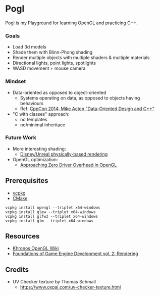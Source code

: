 # Pogl

Pogl is my Playground for learning OpenGL and practicing C++.

### Goals
* Load 3d models
* Shade them with Blinn-Phong shading
* Render multiple objects with multiple shaders & multiple materials
* Directional lights, point lights, spotlights
* WASD movement + mouse camera

### Mindset
* Data-oriented as opposed to object-oriented
    * Systems operating on data, as opposed to objects having behaviours
    * Ref: [CppCon 2014: Mike Acton "Data-Oriented Design and C++"](https://www.youtube.com/watch?v=rX0ItVEVjHc)
* "C with classes" approach:
    * no templates
    * no/minimal inheritace

### Future Work
* More interesting shading:
    * [Disney/Unreal physically-based rendering](https://blog.selfshadow.com/publications/s2013-shading-course/)
* OpenGL optimization:
    * [Approaching Zero Driver Overhead in OpenGL](https://www.gdcvault.com/play/1020791)

## Prerequisites

* [vcpkg](https://github.com/microsoft/vcpkg)
* [CMake](https://cmake.org/download/)

``` 
vcpkg install opengl --triplet x64-windows
vcpkg install glew --triplet x64-windows
vcpkg install glfw3 --triplet x64-windows
vcpkg install glm --triplet x64-windows
``` 

## Resources
* [Khronos OpenGL Wiki](https://www.khronos.org/opengl/wiki/Getting_Started)
* [Foundations of Game Engine Development vol. 2: Rendering](https://foundationsofgameenginedev.com/) 

## Credits
* UV Checker texture by Thomas Schmall 
    * https://www.oxpal.com/uv-checker-texture.html
